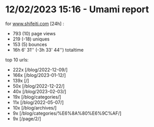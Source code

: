 # 12/02/2023 15:16 - Umami report
for www.shifeiti.com [24h] :

 - 793 (10) page views
 - 219 (-18) uniques
 - 153 (5) bounces
 - 16h 6' 31'' (-3h 33' 44'') totaltime


top 10 urls:
 - 222x [/blog/2022-12-09/]
 - 166x [/blog/2023-01-12/]
 - 139x [/]
 - 50x [/blog/2022-12-22/]
 - 40x [/blog/2023-02-03/]
 - 19x [/blog/categories/]
 - 11x [/blog/2022-05-07/]
 - 10x [/blog/archives/]
 - 9x [/blog/categories/%E6%8A%80%E6%9C%AF/]
 - 9x [/page/2/]


